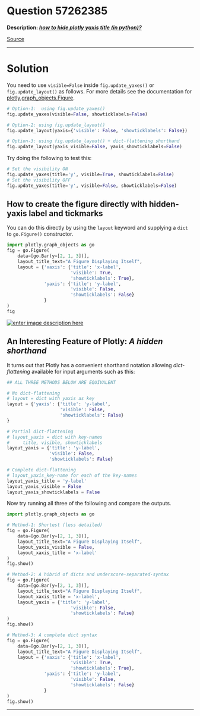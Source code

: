 # Question 57262385

**Description: [_how to hide plotly yaxis title (in python)?_][#Q-57262385]**

[Source][#Q-57262385]

[#Q-57262385]: https://stackoverflow.com/questions/61693014/how-to-hide-plotly-yaxis-title-in-python

---

# Solution

You need to use `visible=False` inside `fig.update_yaxes()` or `fig.update_layout()` as follows. For more details see the documentation for [plotly.graph_objects.Figure][#plotly-go-figure].

[#plotly-go-figure]: https://plotly.github.io/plotly.py-docs/generated/plotly.graph_objects.Figure.html

```python
# Option-1:  using fig.update_yaxes()
fig.update_yaxes(visible=False, showticklabels=False)

# Option-2: using fig.update_layout()
fig.update_layout(yaxis={'visible': False, 'showticklabels': False})

# Option-3: using fig.update_layout() + dict-flattening shorthand
fig.update_layout(yaxis_visible=False, yaxis_showticklabels=False)
```

Try doing the following to test this:  

```python
# Set the visibility ON
fig.update_yaxes(title='y', visible=True, showticklabels=False)
# Set the visibility OFF
fig.update_yaxes(title='y', visible=False, showticklabels=False)
```

## How to create the figure directly with hidden-yaxis label and tickmarks

You can do this directly by using the `layout` keyword and supplying a `dict` to `go.Figure()` constructor. 

```python
import plotly.graph_objects as go
fig = go.Figure(
    data=[go.Bar(y=[2, 1, 3])],
    layout_title_text="A Figure Displaying Itself", 
    layout = {'xaxis': {'title': 'x-label', 
                        'visible': True, 
                        'showticklabels': True}, 
              'yaxis': {'title': 'y-label', 
                        'visible': False, 
                        'showticklabels': False}
              }
)
fig
```
[![enter image description here][1]][1]


## An Interesting Feature of Plotly: _A hidden shorthand_

It turns out that Plotly has a convenient shorthand notation allowing _dict-flattening_ available for input arguments such as this:  

```python
## ALL THREE METHODS BELOW ARE EQUIVALENT

# No dict-flattening
# layout = dict with yaxis as key
layout = {'yaxis': {'title': 'y-label', 
                    'visible': False, 
                    'showticklabels': False}
}

# Partial dict-flattening
# layout_yaxis = dict with key-names 
#     title, visible, showticklabels
layout_yaxis = {'title': 'y-label', 
                'visible': False, 
                'showticklabels': False}

# Complete dict-flattening
# layout_yaxis_key-name for each of the key-names
layout_yaxis_title = 'y-label'
layout_yaxis_visible = False
layout_yaxis_showticklabels = False
``` 

Now try running all three of the following and compare the outputs.

```python
import plotly.graph_objects as go

# Method-1: Shortest (less detailed)
fig = go.Figure(
    data=[go.Bar(y=[2, 1, 3])],
    layout_title_text="A Figure Displaying Itself", 
    layout_yaxis_visible = False, 
    layout_xaxis_title = 'x-label'
)
fig.show()

# Method-2: A hibrid of dicts and underscore-separated-syntax
fig = go.Figure(
    data=[go.Bar(y=[2, 1, 3])],
    layout_title_text="A Figure Displaying Itself", 
    layout_xaxis_title = 'x-label', 
    layout_yaxis = {'title': 'y-label', 
                        'visible': False, 
                        'showticklabels': False}
)
fig.show()

# Method-3: A complete dict syntax
fig = go.Figure(
    data=[go.Bar(y=[2, 1, 3])],
    layout_title_text="A Figure Displaying Itself", 
    layout = {'xaxis': {'title': 'x-label', 
                        'visible': True, 
                        'showticklabels': True}, 
              'yaxis': {'title': 'y-label', 
                        'visible': False, 
                        'showticklabels': False}
              }
)
fig.show()
```

  [1]: https://i.stack.imgur.com/rJDfC.png
  
---
